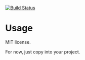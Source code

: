 [![Build Status](https://travis-ci.org/husl-colors/husl-java.svg?branch=master)](https://travis-ci.org/husl-colors/husl-java)

# Usage



MIT license.

For now, just copy into your project.
